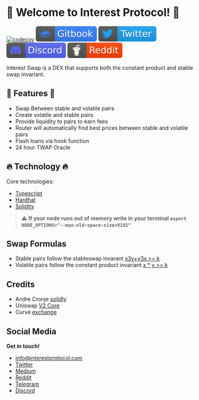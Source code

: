# :seedling: Welcome to Interest Protocol! :seedling:

[![codecov](https://codecov.io/gh/interest-protocol/interest-swap/branch/main/graph/badge.svg?token=FF611VO5MR)](https://codecov.io/gh/interest-protocol/interest-swap)
[![docs](./assets/gitbook_2.svg)](https://docs.interestprotocol.com/)
[![twitter](./assets/twitter.svg)](https://twitter.com/interest_dinero)
[![discord](./assets/discord.svg)](https://discord.gg/PJEkqM4Crk)
[![reddit](./assets/reddit.svg)](https://www.reddit.com/user/InterestProtocol)

Interest Swap is a DEX that supports both the constant product and stable swap invariant.

## :money_with_wings: Features :money_with_wings:

- Swap Between stable and volatile pairs
- Create volatile and stable pairs
- Provide liquidity to pairs to earn fees
- Router will automatically find best prices between stable and volatile pairs
- Flash loans via hook function
- 24 hour TWAP Oracle

## :fire: Technology :fire:

Core technologies:

- [Typescript](https://www.typescriptlang.org/)
- [Hardhat](https://hardhat.org/)
- [Solidity](https://docs.soliditylang.org/)

> :warning: **If your node runs out of memory write in your terminal `export NODE_OPTIONS="--max-old-space-size=8192" `**

## Swap Formulas

- Stable pairs follow the stableswap invarant [x3y+y3x >= k](https://curve.fi/files/stableswap-paper.pdf)
- Volatile pairs follow the constant product invariant [x * y >= k](https://uniswap.org/whitepaper.pdf)

## Credits

- Andre Cronje [solidly](https://github.com/solidlyexchange/solidly)
- Uniswap [V2 Core](https://github.com/Uniswap/v2-core)
- Curve [exchange](https://github.com/curvefi/curve-contract)

## Social Media

**Get in touch!**

- info@interestprotocol.com
- [Twitter](https://twitter.com/interest_dinero)
- [Medium](https://medium.com/@interestprotocol)
- [Reddit](https://www.reddit.com/user/InterestProtocol)
- [Telegram](https://t.me/interestprotocol)
- [Discord](https://discord.gg/PJEkqM4Crk)
